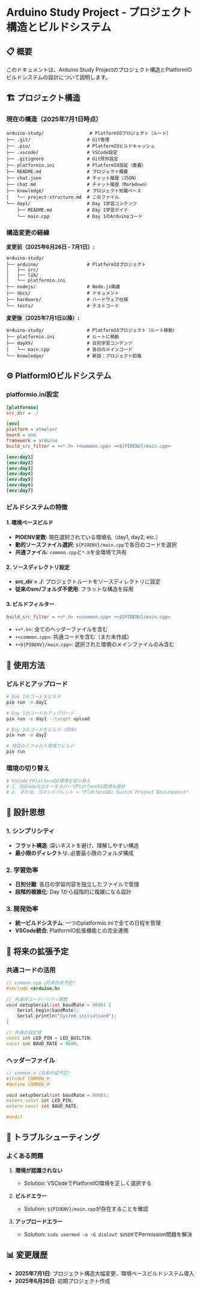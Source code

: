 # Arduino Study Project - プロジェクト構造とビルドシステム

## 📋 概要

このドキュメントは、Arduino Study Projectのプロジェクト構造とPlatformIOビルドシステムの設計について説明します。

## 🏗️ プロジェクト構造

### 現在の構造（2025年7月1日時点）

```
arduino-study/                 # PlatformIOプロジェクト（ルート）
├── .git/                     # Git管理
├── .pio/                     # PlatformIOビルドキャッシュ
├── .vscode/                  # VSCode設定
├── .gitignore                # Git除外設定
├── platformio.ini            # PlatformIO設定（重要）
├── README.md                 # プロジェクト概要
├── chat.json                 # チャット履歴（JSON）
├── chat.md                   # チャット履歴（Markdown）
├── knowledge/                # プロジェクト知識ベース
│   └── project-structure.md  # このファイル
└── day1/                     # Day 1学習コンテンツ
    ├── README.md             # Day 1学習ガイド
    └── main.cpp              # Day 1のArduinoコード
```

### 構造変更の経緯

**変更前（2025年6月26日 - 7月1日）:**
```
arduino-study/
├── arduino/                  # PlatformIOプロジェクト
│   ├── src/
│   ├── lib/
│   └── platformio.ini
├── nodejs/                   # Node.js関連
├── docs/                     # ドキュメント
├── hardware/                 # ハードウェア仕様
└── tests/                    # テストコード
```

**変更後（2025年7月1日以降）:**
```
arduino-study/                # PlatformIOプロジェクト（ルート移動）
├── platformio.ini            # ルートに移動
├── dayXX/                    # 日別学習コンテンツ
│   └── main.cpp              # 各日のメインコード
└── knowledge/                # 新設：プロジェクト知識
```

## ⚙️ PlatformIOビルドシステム

### platformio.ini設定

```ini
[platformio]
src_dir = ./

[env]
platform = atmelavr
board = uno
framework = arduino
build_src_filter = +<*.h> +<common.cpp> +<${PIOENV}/main.cpp>

[env:day1]
[env:day2]
[env:day3]
[env:day4]
[env:day5]
[env:day6]
[env:day7]
```

### ビルドシステムの特徴

#### 1. 環境ベースビルド
- **PIOENV変数**: 現在選択されている環境名（day1, day2, etc.）
- **動的ソースファイル選択**: `${PIOENV}/main.cpp`で各日のコードを選択
- **共通ファイル**: `common.cpp`と`*.h`を全環境で共有

#### 2. ソースディレクトリ設定
- **src_dir = ./**: プロジェクトルートをソースディレクトリに設定
- **従来のsrc/フォルダ不使用**: フラットな構造を採用

#### 3. ビルドフィルター
```ini
build_src_filter = +<*.h> +<common.cpp> +<${PIOENV}/main.cpp>
```
- `+<*.h>`: 全てのヘッダーファイルを含む
- `+<common.cpp>`: 共通コードを含む（まだ未作成）
- `+<${PIOENV}/main.cpp>`: 選択された環境のメインファイルのみ含む

## 🚀 使用方法

### ビルドとアップロード

```bash
# Day 1のコードをビルド
pio run -e day1

# Day 1のコードをアップロード
pio run -e day1 --target upload

# Day 2のコードをビルド（将来）
pio run -e day2

# 現在のデフォルト環境でビルド
pio run
```

### 環境の切り替え

```bash
# VSCodeでPlatformIO環境を切り替え
# 1. VSCodeのステータスバーでPlatformIO環境を選択
# 2. または、コマンドパレット > "PlatformIO: Switch Project Environment"
```

## 🎯 設計思想

### 1. シンプリシティ
- **フラット構造**: 深いネストを避け、理解しやすい構造
- **最小限のディレクトリ**: 必要最小限のフォルダ構成

### 2. 学習効率
- **日別分離**: 各日の学習内容を独立したファイルで管理
- **段階的複雑化**: Day 1から段階的に複雑になる設計

### 3. 開発効率
- **統一ビルドシステム**: 一つのplatformio.iniで全ての日程を管理
- **VSCode統合**: PlatformIO拡張機能との完全連携

## 📝 将来の拡張予定

### 共通コードの活用
```cpp
// common.cpp（将来作成予定）
#include <Arduino.h>

// 共通のユーティリティ関数
void setupSerial(int baudRate = 9600) {
    Serial.begin(baudRate);
    Serial.println("System initialized");
}

// 共通の設定値
const int LED_PIN = LED_BUILTIN;
const int BAUD_RATE = 9600;
```

### ヘッダーファイル
```cpp
// common.h（将来作成予定）
#ifndef COMMON_H
#define COMMON_H

void setupSerial(int baudRate = 9600);
extern const int LED_PIN;
extern const int BAUD_RATE;

#endif
```

## 🔧 トラブルシューティング

### よくある問題

1. **環境が認識されない**
   - Solution: VSCodeでPlatformIO環境を正しく選択する

2. **ビルドエラー**
   - Solution: `${PIOENV}/main.cpp`が存在することを確認

3. **アップロードエラー**
   - Solution: `sudo usermod -a -G dialout $USER`でPermission問題を解決

## 📊 変更履歴

- **2025年7月1日**: プロジェクト構造大幅変更、環境ベースビルドシステム導入
- **2025年6月26日**: 初期プロジェクト作成
